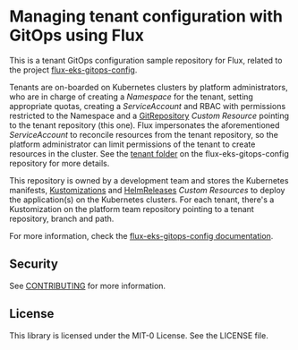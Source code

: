 # Managing tenant configuration with GitOps using Flux 

This is a tenant GitOps configuration sample repository for Flux, related to the project [flux-eks-gitops-config](https://github.com/aws-samples/flux-eks-gitops-config).

Tenants are on-boarded on Kubernetes clusters by platform administrators, who are in charge of creating a *Namespace* for the tenant, setting appropriate quotas, creating a *ServiceAccount* and RBAC with permissions restricted to the Namespace and a [GitRepository](https://fluxcd.io/docs/components/source/gitrepositories/) *Custom Resource* pointing to the tenant repository (this one). Flux impersonates the aforementioned *ServiceAccount* to reconcile resources from the tenant repository, so the platform administrator can limit permissions of the tenant to create resources in the cluster. See the [tenant folder](https://github.com/aws-samples/flux-eks-gitops-config/tree/main/tenants/base/podinfo-team) on the flux-eks-gitops-config repository for more details.

This repository is owned by a development team and stores the Kubernetes manifests, [Kustomizations](https://fluxcd.io/docs/components/kustomize/api/) and [HelmReleases](https://fluxcd.io/docs/components/helm/helmreleases/) *Custom Resources* to deploy the application(s) on the Kubernetes clusters. For each tenant, there's a Kustomization on the platform team repository pointing to a tenant repository, branch and path. 

For more information, check the [flux-eks-gitops-config documentation](https://github.com/aws-samples/flux-eks-gitops-config).

## Security

See [CONTRIBUTING](CONTRIBUTING.md#security-issue-notifications) for more information.

## License

This library is licensed under the MIT-0 License. See the LICENSE file.

